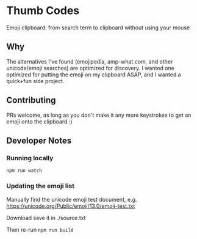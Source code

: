 # Thumb Codes

Emoji clipboard: from search term to clipboard without using your mouse

## Why

The alternatives I've found (emojipedia, amp-what.com, and other unicode/emoji
searches) are optimized for discovery. I wanted one optimized for putting the
emoji on my clipboard ASAP, and I wanted a quick+fun side project.

## Contributing

PRs welcome, as long as you don't make it any more keystrokes to get an emoji
onto the clipboard :)

## Developer Notes

### Running locally

    npm run watch

### Updating the emoji list

Manually find the unicode emoji test document, e.g. https://unicode.org/Public/emoji/13.0/emoji-test.txt

Download save it in ./source.txt

Then re-run `npm run build`


